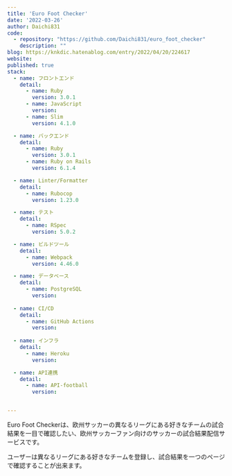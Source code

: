 ```yaml
---
title: 'Euro Foot Checker'
date: '2022-03-26'
author: Daichi831
code: 
  - repository: "https://github.com/Daichi831/euro_foot_checker"
    description: ""
blog: https://knkdic.hatenablog.com/entry/2022/04/20/224617
website:
published: true
stack:
  - name: フロントエンド
    detail: 
      - name: Ruby
        version: 3.0.1
      - name: JavaScript
        version: 
      - name: Slim
        version: 4.1.0

  - name: バックエンド
    detail:
      - name: Ruby
        version: 3.0.1
      - name: Ruby on Rails
        version: 6.1.4

  - name: Linter/Formatter
    detail:
      - name: Rubocop
        version: 1.23.0

  - name: テスト
    detail:
      - name: RSpec
        version: 5.0.2

  - name: ビルドツール
    detail:
      - name: Webpack
        version: 4.46.0

  - name: データベース
    detail:
      - name: PostgreSQL
        version: 
        
  - name: CI/CD
    detail:
      - name: GitHub Actions
        version: 
 
  - name: インフラ
    detail:
      - name: Heroku
        version: 

  - name: API連携
    detail:
      - name: API-football
        version: 


---
```


Euro Foot Checkerは、欧州サッカーの異なるリーグにある好きなチームの試合結果を一目で確認したい、欧州サッカーファン向けのサッカーの試合結果配信サービスです。

ユーザーは異なるリーグにある好きなチームを登録し、試合結果を一つのページで確認することが出来ます。
